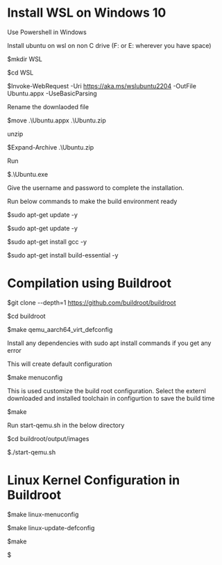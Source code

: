 
# Install WSL on Windows 10
Use Powershell in Windows

Install ubuntu on wsl on non C drive (F: or E: wherever you have space)

$mkdir WSL

$cd WSL

$Invoke-WebRequest -Uri https://aka.ms/wslubuntu2204 -OutFile Ubuntu.appx -UseBasicParsing

Rename the downlaoded file

$move .\Ubuntu.appx .\Ubuntu.zip

unzip

$Expand-Archive .\Ubuntu.zip

Run

$.\Ubuntu.exe

Give the username and password to complete the installation.

Run below commands to make the build environment ready

$sudo apt-get update -y

$sudo apt-get update -y

$sudo apt-get install gcc -y

$sudo apt-get install build-essential -y




# Compilation using Buildroot
$git clone --depth=1 https://github.com/buildroot/buildroot

$cd buildroot

$make qemu_aarch64_virt_defconfig

Install any dependencies with sudo apt install commands if you get any error

This will create default configuration

$make menuconfig

This is used customize the build root configuration.
Select the externl downloaded and installed toolchain in configurtion to save the build time 

$make

Run start-qemu.sh in the below directory

$cd buildroot/output/images

$./start-qemu.sh

# Linux Kernel Configuration in Buildroot

$make linux-menuconfig  

$make linux-update-defconfig

$make



$
